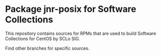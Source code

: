 # Package jnr-posix for Software Collections

This repository contains sources for RPMs that are used
to build Software Collections for CentOS by SCLo SIG.

Find other branches for specific sources.
